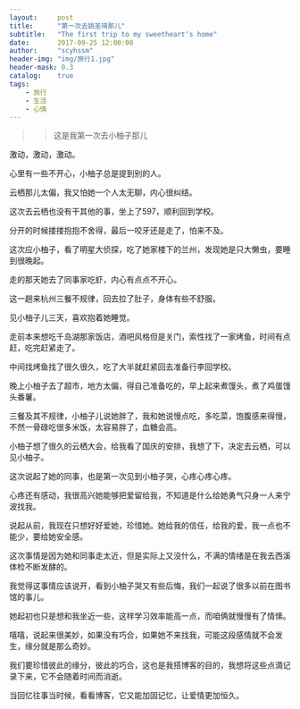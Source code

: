 ```yaml
---
layout:     post
title:      "第一次去姚圣琦那儿"
subtitle:   "The first trip to my sweetheart‘s home"
date:       2017-09-25 12:00:00
author:     "scyhssm"
header-img: "img/旅行1.jpg"
header-mask: 0.3
catalog:    true
tags:
    - 旅行
    - 生活
    - 心情
---
```


>>这是我第一次去小柚子那儿

激动，激动，激动。

心里有一些不开心，小柚子总是提到别的人。

云栖那儿太偏，我又怕她一个人太无聊，内心很纠结。

这次去云栖也没有干其他的事，坐上了597，顺利回到学校。

分开的时候搂搂抱抱不舍得，最后一咬牙还是走了，怕来不及。

这次应小柚子，看了明星大侦探，吃了她家楼下的兰州，发现她是只大懒虫，要睡到很晚起。

走的那天她去了同事家吃虾，内心有点点不开心。

这一趟来杭州三餐不规律，回去拉了肚子，身体有些不舒服。

见小柚子儿三天，喜欢抱着她睡觉。

走前本来想吃千岛湖那家饭店，酒吧风格但是关门，索性找了一家烤鱼，时间有点赶，吃完赶紧走了。

中间找烤鱼找了很久很久，吃了大半就赶紧回去准备行李回学校。

晚上小柚子去了超市，地方太偏，得自己准备吃的，早上起来煮馒头，煮了鸡蛋馒头番薯。

三餐及其不规律，小柚子儿说她胖了，我和她说慢点吃，多吃菜，饱腹感来得慢，不然一骨碌吃很多米饭，太容易胖了，血糖会高。

小柚子想了很久的云栖大会，给我看了国庆的安排，我想了下，决定去云栖，可以见小柚子。

这次说起了她的同事，也是第一次见到小柚子哭，心疼心疼心疼。

心疼还有感动，我很高兴她能够把爱留给我，不知道是什么给她勇气只身一人来宁波找我。

说起从前，我现在只想好好爱她，珍惜她。她给我的信任，给我的爱，我一点也不能少，要给她安全感。

这次事情是因为她和同事走太近，但是实际上又没什么，不满的情绪是在我去西溪体检不断发酵的。

我觉得这事情应该说开，看到小柚子哭又有些后悔，我们一起说了很多以前在图书馆的事儿。

她起初也只是想和我坐近一些，这样学习效率能高一点，而咱俩就慢慢有了情愫。

嘻嘻，说起来很美妙，如果没有巧合，如果她不来找我，可能这段感情就不会发生，缘分就是那么奇妙。

我们要珍惜彼此的缘分，彼此的巧合，这也是我搭博客的目的，我想将这些点滴记录下来，它不会随着时间而消逝。

当回忆往事当时候，看看博客，它又能加固记忆，让爱情更加恒久。
